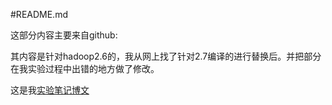 #README.md

这部分内容主要来自github:

其内容是针对hadoop2.6的，我从网上找了针对2.7编译的进行替换后。并把部分在我实验过程中出错的地方做了修改。

这是我[实验笔记博文](https://blog.csdn.net/sunjinshengli/article/details/84147427)


